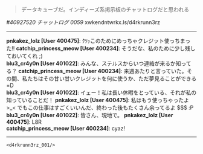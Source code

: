 >データキューブだ。インディーズ系掲示板のチャットログだと思われる

 *#40927520 チャットログ 0059* xwkendntwrkx.ls/d4rkrunn3rz
 ***
**pnkakez_lolz [User 400475]**: ｸｿｯこのためにめっちゃクレジット使っちまった!! 
**catchip_princess_meow [User 400234]**: そうだな、私のために少し残しておいてくれ ;)  
**blu3_cr4y0n [User 401022]**: みんな、ステルスからいつ連絡が来るか知ってる？ 
**catchip_princess_meow [User 400234]**: 来週あたりと言っていた。その間、私たちはその甘い甘いクレジットを何に使うか、ただ夢見ることができる =D  
**blu3_cr4y0n [User 401022]**: イェー！私は長い休暇をとっている、それが私の知っていることだ！ 
**pnkakez_lolz [User 400475]**: 私はもう使っちゃったよ >_< でもこの仕事はすごくいいんだ、終わった後もたくさん余ってるよ $$$ :P  
**blu3_cr4y0n [User 401022]**: 皆さん、現地で。 
**pnkakez_lolz [User 400475]**: L8R  
**catchip_princess_meow [User 400234]**: cyaz!  
***
`<d4rkrunn3rz_001/>`
